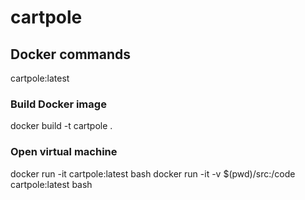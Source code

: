 # cartpole

## Docker commands

cartpole:latest

### Build Docker image

docker build -t cartpole .

### Open virtual machine

docker run -it cartpole:latest bash
docker run -it -v $(pwd)/src:/code cartpole:latest bash
